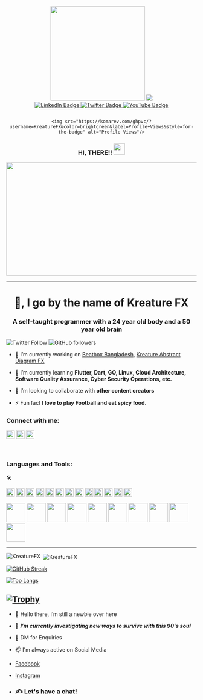 <!---
KreatureFX/KreatureFX is a ✨ special ✨ repository because its `README.md` (this file) appears on your GitHub profile.
You can click the Preview link to take a look at your changes.
--->
<div id="header" align="center">
  <img src="https://media3.giphy.com/media/CuuSHzuc0O166MRfjt/giphy.gif?cid=ecf05e478pl0rrucqnancdxhyi5supmtrheadxi4gc2guh45&rid=giphy.gif&ct=g" width="250"/>
  <img src="https://media0.giphy.com/media/5OW9D8sfzccttn3MwL/giphy.gif?cid=ecf05e4755ttjta85izqob0huvfrz5xg6k72n2g1sc4t3hp3&rid=giphy.gif&ct=g" width=""1000"/>
</div>

<div id="badges" align="center">
  <a href="https://www.linkedin.com/in/kreaturefxofficial/">
    <img src="https://img.shields.io/badge/LinkedIn-blue?logo=linkedin&logoColor=white&style=for-the-badge" alt="LinkedIn Badge"/>
  </a>
 <a href="https://www.twitter.com/Kreaturefx">
    <img src="https://img.shields.io/badge/Twitter-white?logo=twitter&logoColor=blue&style=for-the-badge" alt="Twitter Badge"/>
  </a>
   <a href="(https://www.youtube.com/@KreatureFX)">
    <img src="https://img.shields.io/badge/Youtube-black?logo=youtube&logoColor=red&style=for-the-badge" alt="YouTube Badge"/>
  </a>
  
                                                                                                                                                                 <img src="https://komarev.com/ghpvc/?username=KreatureFX&color=brightgreen&label=Profile+Views&style=for-the-badge" alt="Profile Views"/>
 </div>
 
   <div>
    <h3 align="center">HI, THERE!!
      <img src="https://media.giphy.com/media/hvRJCLFzcasrR4ia7z/giphy.gif" width="30"/>
    </h3>
  </div>
  
<div align="center">
  <img src="https://media2.giphy.com/media/Ylg6sBvmMe6Ha4qmG2/giphy.gif?cid=ecf05e47op1okocucml1u4da1vgxkn9okvpug9uipaj2evd0&rid=giphy.gif&ct=g" width=600 height=300/>  
</div>
  
---

 <h1 align="center">👋, I go by the name of Kreature FX</h1>
<h3 align="center">A self-taught programmer with a 24 year old body and a 50 year old brain</h3>

![Twitter Follow](https://img.shields.io/twitter/follow/Kreaturefx?label=Kreaturefx&logo=twitter&style=for-the-badge)
![GitHub followers](https://img.shields.io/github/followers/KreatureFX?logo=GitHub&style=for-the-badge)

- 🔭 I’m currently working on [Beatbox Bangladesh](https://beatboxbangladesh.com/), [Kreature Abstract Diagram FX](https://www.youtube.com/@KreatureFX)

- 🌱 I’m currently learning **Flutter, Dart, GO, Linux, Cloud Architecture, Software Quality Assurance, Cyber Security Operations, etc.**

- 👯 I’m looking to collaborate with **other content creators**

- ⚡ Fun fact **I love to play Football and eat spicy food.**

### Connect with me:

<a href="https://twitter.com/Kreaturefx" target="blank"><img src="https://cdn.jsdelivr.net/npm/simple-icons@3.0.1/icons/twitter.svg" alt="KREATURE FX" height="22" width="22" /></a>
<a href="https://www.linkedin.com/in/kreaturefxofficial/" target="blank"><img src="https://cdn.jsdelivr.net/npm/simple-icons@3.0.1/icons/linkedin.svg" alt="KREATURE FX" height="22" width="22" /></a>
<a href="https://www.youtube.com/c/kreatureabstractdiagramfx" target="blank"><img src="https://cdn.jsdelivr.net/npm/simple-icons@3.0.1/icons/youtube.svg" alt="KREATURE ABSTRACT DIAGRAM FX" height="22" width="22" /></a>


<br />

### Languages and Tools:
:hammer_and_wrench:


<p align="left"><img src="https://www.vectorlogo.zone/logos/dartlang/dartlang-icon.svg" alt="dart" width="22" height="22"/> <img src="https://devicons.github.io/devicon/devicon.git/icons/django/django-original.svg" alt="django" width="22" height="22"/> <img src="https://www.vectorlogo.zone/logos/figma/figma-icon.svg" alt="figma" width="22" height="22"/> <img src="https://www.vectorlogo.zone/logos/firebase/firebase-icon.svg" alt="firebase" width="22" height="22"/> <img src="https://www.vectorlogo.zone/logos/pocoo_flask/pocoo_flask-icon.svg" alt="flask" width="22" height="22"/> <img src="https://www.vectorlogo.zone/logos/flutterio/flutterio-icon.svg" alt="flutter" width="22" height="22"/> <img src="https://www.vectorlogo.zone/logos/git-scm/git-scm-icon.svg" alt="git" width="22" height="22"/> <img src="https://devicons.github.io/devicon/devicon.git/icons/linux/linux-original.svg" alt="linux" width="22" height="22"/> <img src="https://devicons.github.io/devicon/devicon.git/icons/mysql/mysql-original-wordmark.svg" alt="mysql" width="22" height="22"/> <img src="https://devicons.github.io/devicon/devicon.git/icons/postgresql/postgresql-original-wordmark.svg" alt="postgresql" width="22" height="22"/> <img src="https://devicons.github.io/devicon/devicon.git/icons/python/python-original.svg" alt="python" width="22" height="22"/> <img src="https://www.vectorlogo.zone/logos/sketchapp/sketchapp-icon.svg" alt="sketch" width="22" height="22"/> <img src="https://devicons.github.io/devicon/devicon.git/icons/swift/swift-original-wordmark.svg" alt="swift" width="22" height="22"/></p>

<div>
  <img src="https://cdn.jsdelivr.net/gh/devicons/devicon/icons/javascript/javascript-original.svg" height=50 width=50/>
  <img src="https://cdn.jsdelivr.net/gh/devicons/devicon/icons/python/python-original-wordmark.svg" height=50 width=50/>
  <img src="https://cdn.jsdelivr.net/gh/devicons/devicon/icons/amazonwebservices/amazonwebservices-plain-wordmark.svg" height=50 width=50/>
  <img src="https://cdn.jsdelivr.net/gh/devicons/devicon/icons/react/react-original-wordmark.svg" height=50 width=50 />
  <img src="https://cdn.jsdelivr.net/gh/devicons/devicon/icons/git/git-plain-wordmark.svg" height=50 width=50 />
  <img src="https://cdn.jsdelivr.net/gh/devicons/devicon/icons/nodejs/nodejs-original-wordmark.svg" height=50 width=50/>
  <img src="https://cdn.jsdelivr.net/gh/devicons/devicon/icons/mongodb/mongodb-original-wordmark.svg" height=50 width=50/>
  <img src="https://cdn.jsdelivr.net/gh/devicons/devicon/icons/mysql/mysql-original-wordmark.svg" height=50 width=50/>
  <img src="https://cdn.jsdelivr.net/gh/devicons/devicon/icons/redux/redux-original.svg" height=50 width=50/>
  <img src="https://cdn.jsdelivr.net/gh/devicons/devicon/icons/typescript/typescript-original.svg" height=50 width=50/>
</div>

---

<p><img align="left" src="https://github-readme-stats.vercel.app/api/top-langs/?username=KreatureFX&layout=compact&hide=html" alt="KreatureFX" /></p>

<p>&nbsp;<img align="center" src="https://github-readme-stats.vercel.app/api?username=KreatureFX&show_icons=true" alt="KreatureFX" /></p>



[![GitHub Streak](https://streak-stats.demolab.com?user=KreatureFX&theme=tokyonight&fire=DD2727)](https://git.io/streak-stats)

[![Top Langs](https://github-readme-stats.vercel.app/api/top-langs/?username=KreatureFX&layout=compact&theme=vision-friendly-dark)](https://github.com/KreatureFX/github-readme-stats)
                                                                                                                                  
                                                                                                                                  
[![Trophy](https://github-profile-trophy.vercel.app/?username=KreatureFX&ryo-ma&theme=tokyonight)](https://github.com/ryo-ma/github-profile-trophy)
---

- 👋 Hello there, I’m still a newbie over here
 
- 🌱 ***I’m currently investigating new ways to survive with this 90's soul*** 
 
- 💬 DM for Enquiries

- 📫 I'm always active on Social Media       
-    [Facebook](https://www.facebook.com/kreaturefx/)
-    [Instagram](https://www.instagram.com/kreaturecaged_fx/)
-    ### :writing_hand: Let's have a chat!
